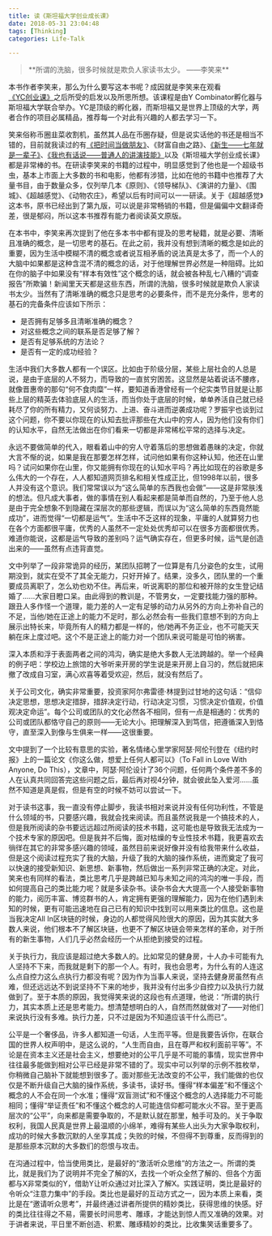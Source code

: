 ```yaml
---
title: 读《斯坦福大学创业成长课》
date: 2018-05-31 23:04:48
tags: [Thinking]
categories: Life-Talk

---
```


<blockquote  class="blockquote-center">
**所谓的洗脑，很多时候就是欺负人家读书太少。
——李笑来**
</blockquote>

本书作者李笑来，那么为什么要写这本书呢？成因就是李笑来在观看[《YC创业课》](http://startupclass.club/)之后所受的启发以及所思所想。该课程是由Y Combinator孵化器与斯坦福大学联合举办。YC是顶级的孵化器，而斯坦福又是世界上顶级的大学，两者合作的项目必属精品，推荐每一个对此有兴趣的人都去学习一下。

笑来俗称币圈韭菜收割机，虽然其人品在币圈存疑，但是说实话他的书还是相当不错的，目前就我读过的有[《把时间当做朋友》](http://zhibimo.com/books/xiaolai/ba-shi-jian-dang-zuo-peng-you)、《财富自由之路》、[《新生——七年就是一辈子》](http://zhibimo.com/books/xiaolai/reborn-every-7-years)、[《我也有话说——普通人的讲演技能》](http://zhibimo.com/books/xiaolai/wo-ye-you-hua-yao-shuo--pu-tong-ren-de-jiang-yan-ji-neng)以及《斯坦福大学创业成长课》都是非常棒的书。在研读李笑来的书籍的过程中，明显感觉到了他也是一个超级书虫，基本上市面上大多数的书和电影，他都有涉猎，比如在他的书籍中也推荐了大量书目，由于数量众多，仅列举几本《原则》、《领导梯队》、《演讲的力量》、《围城》、《超越感觉》、《动物农庄》，希望以后有时间可以一一研读。关于《超越感觉》这本书，原书已经出到了第九版，可以说是非常畅销的书籍，但是偏偏中文翻译奇差，很是郁闷，所以这本书推荐有能力者阅读英文原版。

在本书中，李笑来再次提到了他在多本书中都有提及的思考秘籍，就是必要、清晰且准确的概念，是一切思考的基石。在此之前，我并没有想到清晰的概念是如此的重要，因为生活中模糊不清的概念或者说互相矛盾的说法真是太多了，而一个人的大脑中如果都是这种含混不清的概念的话，对于他理解世界必然是一种阻碍。比如在你的脑子中如果没有“样本有效性”这个概念的话，就会被各种乱七八糟的“调查报告”所欺骗！新闻里天天都是这些东西，所谓的洗脑，很多时候就是欺负人家读书太少。当然有了清晰准确的概念只是思考的必要条件，而不是充分条件，思考的基石的完备条件应该如下所示：
- 是否拥有足够多且清晰准确的概念？
- 对这些概念之间的联系是否足够了解？
- 是否有足够系统的方法论？
- 是否有一定的成功经验？

生活中我们大多数人都有一个误区。比如由于阶级分层，某些上层社会的人总是说，是由于底层的人不努力，而导致的一直贫穷困苦。这显然是站着说话不腰疼，就像晋惠帝的那句“何不食肉糜”一样，要知道香港曾经有一个纪实类节目就是让那些上层的精英去体验底层人的生活，而当你处于底层的时候，单单养活自己就已经耗尽了你的所有精力，又何谈努力、上进、奋斗进而逆袭成功呢？罗振宇也谈到过这个问题，你不要以你现在的认知去批评那些在大山中的穷人，因为他们没有你们的认知水平，自然无法做出在你们看来一切都是非常稀松平常的选择与决定。

永远不要做简单的代入，眼看着山中的穷人守着落后的思想做着愚昧的决定，你就大言不惭的说，如果是我在那要怎样怎样，试问他如果有你这种认知，他还在山里吗？试问如果你在山里，你又能拥有你现在的认知水平吗？再比如现在的谷歌是多么伟大的一个存在，人人都知道网页排名和相关性成正比，但1998年以前，很多人并没有这个意识。我们常常误以为“这么简单的东西我也会做”——这是非常肤浅的想法。但凡成大事者，做的事情在别人看起来都是简单而自然的，乃至于他人总是由于完全想象不到隐藏在深层次的那些逻辑，而误以为“这么简单的东西竟然能成功”，进而觉得“一切都是运气”。生活中不乏这样的现象，平庸的人就算努力也在各个方面都很平庸，优秀的人虽然不一定处处优秀却可以在很多方面都很优秀。难道你能说，这都是运气导致的差别吗？运气确实存在，但更多时候，运气是创造出来的——虽然有点违背直觉。

文中列举了一段非常诡异的经历，某团队招聘了一位算是有几分姿色的女生，试用期没到，就实在受不了其全无能力，只好开掉了。结果，没多久，团队里的一个重要成员离职了，怎么劝也劝不住。再后来，听说离职的那位和被开除的女生登记结婚了......大家目瞪口呆。由此得到的教训是，不管男女，一定要找能力强的那种。跟丑人多作怪一个道理，能力差的人一定有足够的动力从另外的方向上弥补自己的不足，当他/她在正途上的能力不足时，那么必然会有一些我们意想不到的方向上展示出特长来，毕竟所有人的精力都是一样的，他/她再不务正业，也不可能天天躺在床上度过吧。这个不是正途上的能力对一个团队来说可能是可怕的祸害。

深入本质和浮于表面两者之间的鸿沟，确实是绝大多数人无法跨越的。举一个经典的例子吧：学校边上旅馆的大爷听来开房的学生说是来开房上自习的，然后就把床撤了改成自习室，满心欢喜等着受欢迎，然后，就没有然后了。

关于公司文化，确实非常重要，投资家阿尔弗雷德·林提到过甘地的这句话：“信仰决定思想，思想决定措辞，措辞决定行动，行动决定习惯，习惯决定价值观，价值观决定命运”。每个公司或团队的文化必然各不相同，但有一点是相通的：优秀的公司或团队都恪守自己的原则——无论大小。把理解深入到笃信，把遵循深入到恪守，直至深入到像与生俱来一样——这很重要。

文中提到了一个比较有意思的实验，著名情绪心里学家阿瑟·阿伦刊登在《纽约时报》上的一篇论文《你这么做，想爱上任何人都可以》（To Fall in Love With Anyone, Do This），文章中，阿瑟·阿伦设计了36个问题，任何两个条件差不多的人在认真共同回答完这些问题之后，最后再对视4分钟，就会彼此坠入爱河......虽然不知道是真是假，但是有空的时候不妨可以尝试一下。

对于读书这事，我一直没有停止脚步，我读书相对来说并没有任何功利性，不管是什么领域的书，只要感兴趣，我就会找来阅读。而且虽然说我是一个搞技术的人，但是我所阅读的杂书要远远超过所阅读的技术书籍，这可能也是导致我无法成为一个技术专家的原因吧。但是我并不后悔，面对枯燥的专业性技术书籍，我更喜欢去徜徉在其它的非常多感兴趣的领域，虽然目前来说好像并没有给我带来什么收益，但是这个阅读过程充实了我的大脑，升级了我的大脑的操作系统，进而奠定了我可以快速的接受新知识、新思想、新事物，然后做出一系列非常正确的决定。对此，笑来也有同样的看法，类比思考几乎是跨越已知与未知之间的鸿沟的唯一手段，而如何提高自己的类比能力呢？就是多读杂书。读杂书会大大提高一个人接受新事物的能力，阅历丰富、博览群书的人，肯定拥有更强的理解能力，因为在他们遇到未知的时候，更有可能迅速地在自己已有的知识中找到可以用来类比的信息。这也是当我决定All In区块链的时候，身边的人都觉得风险很大的原因，因为其实就大多数人来说，他们根本不了解区块链，也更不了解区块链会带来怎样的革命，对于所有的新生事物，人们几乎必然会经历一个从拒绝到接受的过程。

关于执行力，我应该是超过绝大多数人的。比如常见的健身房，十人办卡可能有九人坚持不下来，而我就是剩下的那一个人。有时，我也会思考，为什么有的人连这么点自控力这么点执行力都没有呢？因为作为当事人来说，坚持去健身房虽然有点难，但还远远达不到说坚持不下来的地步，我并没有付出多少自控力以及执行力就做到了。至于本质的原因，我觉得笑来说的这段也有点道理，他说：“所谓的执行力，其实本质上还是思考能力。想清楚想明白的人，自然而然就做对了——对他们来说执行没有多难。执行力差，只不过是因为不知道应该干什么而已”。

公平是一个奢侈品，许多人都知道一句话，人生而平等。但是我要告诉你，在联合国的世界人权声明中，是这么说的，“人生而自由，且在尊严和权利面前平等”。不论是在资本主义还是社会主义，想要绝对的公平几乎是不可能的事情，现实世界中往往最多能做到相对公平已经是非常不错的了。现实中可以列举的示例不胜枚举，你稍微自己脑补下就能想到很多了。面对那些无法改变的不公平，我们能做的也仅仅是不断升级自己大脑的操作系统，多读书，读好书。懂得“样本偏差”和不懂这个概念的人不会在同一个水准；懂得“双盲测试”和不懂这个概念的人选择能力不可能相同；懂得“举证责任”和不懂这个概念的人可能连信仰都可能水火不容。至于更高层次的“公平”，向来都是需要争取的，不是默认就在那里，触手可及的。关于争取权利，我国人民真是世界上最温顺的小绵羊，难得有某些人出头为大家争取权利，成功的时候大多数沉默的人坐享其成；失败的时候，不但得不到尊重，反而得到的是那些原本沉默的大多数们的怨恨与攻击。

在沟通过程中，恰当使用类比，是最好的“激活听众思维”的方法之一。所谓的类比，就是我们为了说明并不完全了解的X，去找一个听众全然了解的、但各个方面都与X非常类似的Y，借助Y让听众通过对比深入了解X。实践证明，类比是最好的令听众“注意力集中”的手段。类比也是最好的互动方式之一，因为本质上来看，类比是在“邀请听众思考”，并最终通过讲者所提供的精妙类比，获得思维的快感。好的类比往往得之不易，需要长时间思考、雕琢，才能达到惊人而又准确的效果。对于讲者来说，平日里不断创造、积累、雕琢精妙的类比，比收集笑话重要多了。
